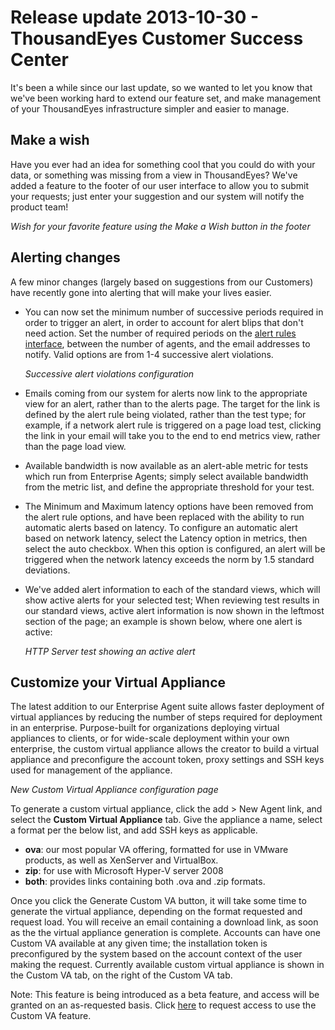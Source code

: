 # Release update 2013-10-30 - ThousandEyes Customer Success Center

It's been a while since our last update, so we wanted to let you know that we've been working hard to extend our feature set, and make management of your ThousandEyes infrastructure simpler and easier to manage.

## Make a wish

Have you ever had an idea for something cool that you could do with your data, or something was missing from a view in ThousandEyes? We've added a feature to the footer of our user interface to allow you to submit your requests; just enter your suggestion and our system will notify the product team!

  
_Wish for your favorite feature using the Make a Wish button in the footer_

## Alerting changes

A few minor changes \(largely based on suggestions from our Customers\) have recently gone into alerting that will make your lives easier. 

* You can now set the minimum number of successive periods required in order to trigger an alert, in order to account for alert blips that don't need action. Set the number of required periods on the [alert rules interface](https://app.thousandeyes.com/alerts/settings), between the number of agents, and the email addresses to notify.   Valid options are from 1-4 successive alert violations.

  
  _Successive alert violations configuration_

* Emails coming from our system for alerts now link to the appropriate view for an alert, rather than to the alerts page. The target for the link is defined by the alert rule being violated, rather than the test type; for example, if a network alert rule is triggered on a page load test, clicking the link in your email will take you to the end to end metrics view, rather than the page load view. 
* Available bandwidth is now available as an alert-able metric for tests which run from Enterprise Agents; simply select available bandwidth from the metric list, and define the appropriate threshold for your test.
* The Minimum and Maximum latency options have been removed from the alert rule options, and have been replaced with the ability to run automatic alerts based on latency.  To configure an automatic alert based on network latency, select the Latency option in metrics, then select the auto checkbox.  When this option is configured, an alert will be triggered when the network latency exceeds the norm by 1.5 standard deviations.
* We've added alert information to each of the standard views, which will show active alerts for your selected test;  When reviewing test results in our standard views, active alert information is now shown in the leftmost section of the page; an example is shown below, where one alert is active:

  
  _HTTP Server test showing an active alert_

## Customize your Virtual Appliance

The latest addition to our Enterprise Agent suite allows faster deployment of virtual appliances by reducing the number of steps required for deployment in an enterprise. Purpose-built for organizations deploying virtual appliances to clients, or for wide-scale deployment within your own enterprise, the custom virtual appliance allows the creator to build a virtual appliance and preconfigure the account token, proxy settings and SSH keys used for management of the appliance.

  
_New Custom Virtual Appliance configuration page_

To generate a custom virtual appliance, click the add &gt; New Agent link, and select the **Custom Virtual Appliance** tab. Give the appliance a name, select a format per the below list, and add SSH keys as applicable.

* **ova**: our most popular VA offering, formatted for use in VMware products, as well as XenServer and VirtualBox.
* **zip**: for use with Microsoft Hyper-V server 2008
* **both**: provides links containing both .ova and .zip formats.

Once you click the Generate Custom VA button, it will take some time to generate the virtual appliance, depending on the format requested and request load. You will receive an email containing a download link, as soon as the the virtual appliance generation is complete. Accounts can have one Custom VA available at any given time; the installation token is preconfigured by the system based on the account context of the user making the request.  Currently available custom virtual appliance is shown in the Custom VA tab, on the right of the Custom VA tab.

Note: This feature is being introduced as a beta feature, and access will be granted on an as-requested basis. Click [here](mailto:support@thousandeyes.com?subject=Custom%20VA%20Opt-in%20request) to request access to use the Custom VA feature.

